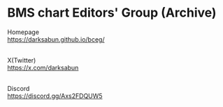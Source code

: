 # BMS chart Editors' Group (Archive)

Homepage<br>
<https://darksabun.github.io/bceg/><br><br>

X(Twitter)<br>
<https://x.com/darksabun><br><br>

Discord<br>
<https://discord.gg/Axs2FDQUW5>
